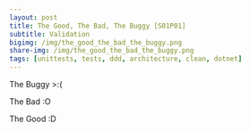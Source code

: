 ```yaml
---
layout: post
title: The Good, The Bad, The Buggy [S01P01]
subtitle: Validation
bigimg: /img/the_good_the_bad_the_buggy.png
share-img: /img/the_good_the_bad_the_buggy.png
tags: [unittests, tests, ddd, architecture, clean, dotnet]
---
```





The Buggy >:(

The Bad :O

The Good :D